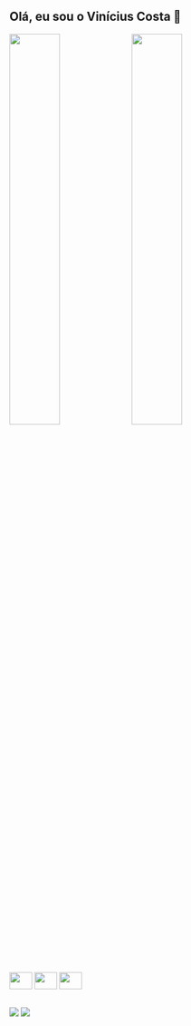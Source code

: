 ## Olá, eu sou o Vinícius Costa 👋 ##


<img width="42%" src="https://github-readme-stats.vercel.app/api?username=vinipcosta&count_private=true&show_icons=true&theme=dracula"> <img width="42%" src="https://github-readme-stats.vercel.app/api/top-langs/?username=vinipcosta&layout=compact&theme=dracula">


<div style="display: inline_block"> 
<img height="30" width="40" src="https://cdn.jsdelivr.net/gh/devicons/devicon/icons/java/java-original.svg" />
<img height="30" width="40" src="https://cdn.jsdelivr.net/gh/devicons/devicon/icons/postgresql/postgresql-original.svg" />
<img height="30" width="40" src="https://cdn.jsdelivr.net/gh/devicons/devicon/icons/c/c-original.svg" />
</div>

##

<div>

 <a href="https://www.linkedin.com/in/vin%C3%ADcius-costa-a37956247/" target="_blank"><img src="https://img.shields.io/badge/LinkedIn-0077B5?style=for-the-badge&logo=linkedin&logoColor=white" target="_blank"></a>
 <a href = "mailto:vinicius.p.costa23@gmail.com"><img src="https://img.shields.io/badge/Gmail-D14836?style=for-the-badge&logo=gmail&logoColor=white" target="_blank"></a>
</div>
